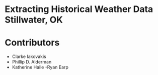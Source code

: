 # Extracting Historical Weather Data Stillwater, OK

# Contributors

- Clarke Iakovakis
- Phillip D. Alderman
- Katherine Haile
-Ryan Earp